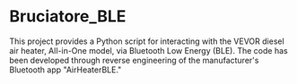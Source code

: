 # Bruciatore_BLE
This project provides a Python script for interacting with the VEVOR diesel air heater, All-in-One model, via Bluetooth Low Energy (BLE). The code has been developed through reverse engineering of the manufacturer's Bluetooth app "AirHeaterBLE."
